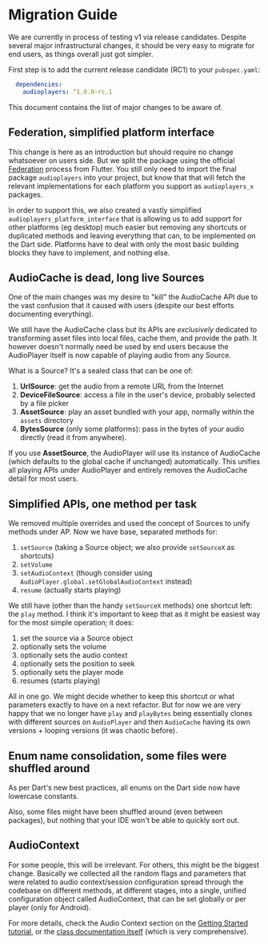 # Migration Guide

We are currently in process of testing v1 via release candidates. Despite several major infrastructural changes, it should be very easy to migrate for end users, as things overall just got simpler.

First step is to add the current release candidate (RC1) to your `pubspec.yaml`:

```yaml
  dependencies:
    audioplayers: ^1.0.0-rc.1
```

This document contains the list of major changes to be aware of.

## Federation, simplified platform interface

This change is here as an introduction but should require no change whatsoever on users side. But we split the package using the official [Federation](https://docs.flutter.dev/development/packages-and-plugins/developing-packages) process from Flutter. You still only need to import the final package `audioplayers` into your project, but know that that will fetch the relevant implementations for each platform you support as `audioplayers_x` packages.

In order to support this, we also created a vastly simplified `audioplayers_platform_interface` that is allowing us to add support for other platforms (eg desktop) much easier but removing any shortcuts or duplicated methods and leaving everything that can, to be implemented on the Dart side. Platforms have to deal with only the most basic building blocks they have to implement, and nothing else.

## AudioCache is dead, long live Sources

One of the main changes was my desire to "kill" the AudioCache API due to the vast confusion that it caused with users (despite our best efforts documenting everything).

We still have the AudioCache class but its APIs are _exclusively_ dedicated to transforming asset files into local files, cache them, and provide the path. It however doesn't normally need be used by end users because the AudioPlayer itself is now capable of playing audio from any Source.

What is a Source? It's a sealed class that can be one of:

1. **UrlSource**: get the audio from a remote URL from the Internet
1. **DeviceFileSource**: access a file in the user's device, probably selected by a file picker
1. **AssetSource**: play an asset bundled with your app, normally within the `assets` directory
1. **BytesSource** (only some platforms): pass in the bytes of your audio directly (read it from anywhere).

If you use **AssetSource**, the AudioPlayer will use its instance of AudioCache (which defaults to the global cache if unchanged) automatically. This unifies all playing APIs under AudioPlayer and entirely removes the AudioCache detail for most users.

## Simplified APIs, one method per task

We removed multiple overrides and used the concept of Sources to unify methods under AP. Now we have base, separated methods for:

1. `setSource` (taking a Source object; we also provide `setSourceX` as shortcuts)
1. `setVolume`
1. `setAudioContext` (though consider using `AudioPlayer.global.setGlobalAudioContext` instead)
1. `resume` (actually starts playing)

We still have (other than the handy `setSourceX` methods) one shortcut left: the `play` method. I think it's important to keep that as it might be easiest way for the most simple operation; it does:

1. set the source via a Source object
1. optionally sets the volume
1. optionally sets the audio context
1. optionally sets the position to seek
1. optionally sets the player mode
1. resumes (starts playing)

All in one go. We might decide whether to keep this shortcut or what parameters exactly to have on a next refactor. But for now we are very happy that we no longer have `play` and `playBytes` being essentially clones with different sources on `AudioPlayer` and then `AudioCache` having its own versions + looping versions (it was chaotic before).

## Enum name consolidation, some files were shuffled around

As per Dart's new best practices, all enums on the Dart side now have lowercase constants.

Also, some files might have been shuffled around (even between packages), but nothing that your IDE won't be able to quickly sort out.

## AudioContext

For some people, this will be irrelevant. For others, this might be the biggest change. Basically we collected all the random flags and parameters that were related to audio context/session configuration spread through the codebase on different methods, at different stages, into a single, unified configuration object called AudioContext, that can be set globally or per player (only for Android).

For more details, check the Audio Context section on the [Getting Started tutorial](getting_started.md), or the [class documentation itself](https://github.com/bluefireteam/audioplayers/blob/main/packages/audioplayers_platform_interface/lib/api/audio_context_config.dart) (which is very comprehensive).